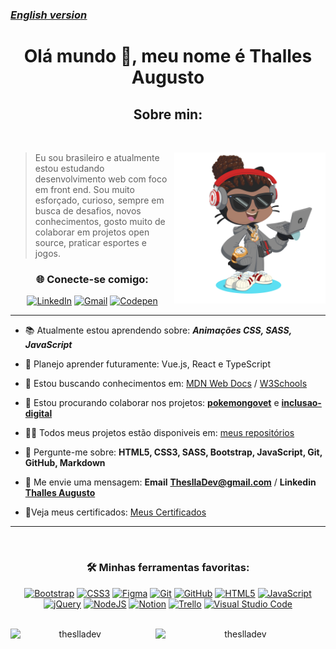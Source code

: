 <a href="https://github.com/ThesllaDev/ThesllaDev/blob/main/README-EN.md"><h3><u>***English version***</u></h3></a>
<h1 align="center">Olá mundo 👋, meu nome é Thalles Augusto</h1>
<h2 align="center">Sobre min:</h2>

<br>
<div>
    <img align="right" width="48%" alt="Octocat" src="https://raw.githubusercontent.com/ThesllaDev/ThesllaDev/main/images/my-octocat.png" />
    <blockquote>Eu sou brasileiro e atualmente estou estudando desenvolvimento web com foco em front end. Sou muito esforçado, curioso, sempre em busca de desafios, novos conhecimentos, gosto muito de colaborar em projetos open source, praticar esportes e jogos.</blockquote>
</div>

<section align="center"><h3>🌐 Conecte-se comigo:</h3> 
<a href="https://www.linkedin.com/in/thalles-augusto/"><img alt="LinkedIn" src="https://img.shields.io/badge/linkedin-%230077B5.svg?style=for-the-badge&logo=linkedin&logoColor=white"/></a>
<a href="mailto:ThesllaDev@gmail.com"><img alt="Gmail" src="https://img.shields.io/badge/Gmail-D14836?style=for-the-badge&logo=gmail&logoColor=white" /></a>
<a href="https://codepen.io/theslladev"><img alt="Codepen" src="https://img.shields.io/badge/Codepen-000000?style=for-the-badge&logo=codepen&logoColor=white"/></a></section>

---

- 📚 Atualmente estou aprendendo sobre: ***Animações CSS, SASS, JavaScript***

- 🎯 Planejo aprender futuramente: Vue.js, React e TypeScript

- 📜 Estou buscando conhecimentos em: [MDN Web Docs](https://developer.mozilla.org/pt-BR/) / [W3Schools](https://www.w3schools.com/)

- 🤝 Estou procurando colaborar nos projetos: **[pokemongovet](https://github.com/pokemongovet/pokemongovet.github.io)** e **[inclusao-digital](https://github.com/EticaAI/inclusao-digital)**

- 👨‍💻 Todos meus projetos estão disponiveis em: [meus repositórios](https://github.com/ThesllaDev?tab=repositories)

- 💬 Pergunte-me sobre: **HTML5, CSS3, SASS, Bootstrap, JavaScript, Git, GitHub, Markdown**

- 📨 Me envie uma mensagem: **Email** **ThesllaDev@gmail.com** / **Linkedin** **[Thalles Augusto](https://linkedin.com/in/thalles-augusto)**

- 📃Veja meus certificados: [Meus Certificados](https://github.com/ThesllaDev/ThesllaDev/blob/main/myCertificates.md)

---

<br>
<h3 align="center"> 🛠️ Minhas ferramentas favoritas:</h3>

<div align="center">
    <a href="https://getbootstrap.com/"><img alt="Bootstrap" src="https://img.shields.io/badge/bootstrap-%23563D7C.svg?style=for-the-badge&logo=bootstrap&logoColor=white"/></a>
    <a href="https://www.w3schools.com/css/"><img alt="CSS3" src="https://img.shields.io/badge/css3-%231572B6.svg?style=for-the-badge&logo=css3&logoColor=white"/></a>
    <a href="https://www.figma.com/"><img alt="Figma" src="https://img.shields.io/badge/figma-%23F24E1E.svg?style=for-the-badge&logo=figma&logoColor=white"/></a>
    <a href="https://git-scm.com/"><img alt="Git" src="https://img.shields.io/badge/git-%23F05033.svg?style=for-the-badge&logo=git&logoColor=white"/></a>
    <a href="https://github.com/"><img alt="GitHub" src="https://img.shields.io/badge/github-%23121011.svg?style=for-the-badge&logo=github&logoColor=white"/></a>
    <a href="https://www.w3.org/html/"><img alt="HTML5" src="https://img.shields.io/badge/html5-%23E34F26.svg?style=for-the-badge&logo=html5&logoColor=white"/></a>
    <a href="https://developer.mozilla.org/en-US/docs/Web/JavaScript"><img alt="JavaScript" src="https://img.shields.io/badge/javascript-%23323330.svg?style=for-the-badge&logo=javascript&logoColor=%23F7DF1E"/></a>
    <a href="https://jquery.com/"><img alt="jQuery" src="https://img.shields.io/badge/jquery-%230769AD.svg?style=for-the-badge&logo=jquery&logoColor=white"/></a>
    <a href="https://nodejs.org/en/"><img alt="NodeJS" src="https://img.shields.io/badge/node.js-%2343853D.svg?style=for-the-badge&logo=node-dot-js&logoColor=white"/></a>
    <a href="https://www.notion.so/"><img alt="Notion" src="https://img.shields.io/badge/Notion-%23000000.svg?style=for-the-badge&logo=notion&logoColor=white"/></a>
    <a href="https://trello.com/"><img alt="Trello" src="https://img.shields.io/badge/Trello-%23026AA7.svg?style=for-the-badge&logo=Trello&logoColor=white"/></a>
    <a href="https://code.visualstudio.com/"><img alt="Visual Studio Code" src="https://img.shields.io/badge/VisualStudioCode-0078d7.svg?style=for-the-badge&logo=visual-studio-code&logoColor=white"/></a>
</div>

<br>
<div align="center">
    <p><img align="left" width="41%" src="https://github-readme-stats.vercel.app/api/top-langs?username=theslladev&show_icons=true&locale=en&layout=compact" alt="theslladev" /></p>
    <p>&nbsp;<img align="right" width="54%" src="https://github-readme-stats.vercel.app/api?username=theslladev&show_icons=true&locale=en" alt="theslladev" /></p>
</div>
